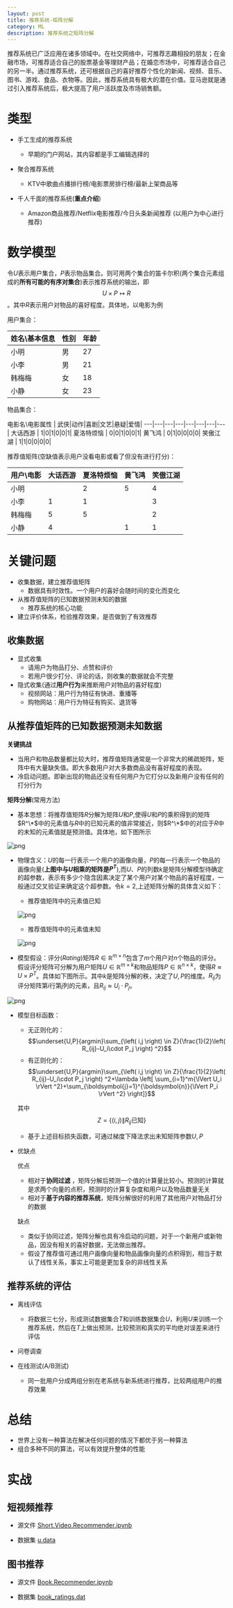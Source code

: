 ```yaml
---
layout: post
title: 推荐系统-矩阵分解
category: ML
description: 推荐系统之矩阵分解
---
```


推荐系统已广泛应用在诸多领域中。在社交网络中，可推荐志趣相投的朋友；在金融市场，可推荐适合自己的股票基金等理财产品；在婚恋市场中，可推荐适合自己的另一半。通过推荐系统，还可根据自己的喜好推荐个性化的新闻、视频、音乐、图书、游戏、食品、衣物等。因此，推荐系统具有极大的潜在价值。亚马逊就是通过引入推荐系统后，极大提高了用户活跃度及市场销售额。

# 类型
- 手工生成的推荐系统
    - 早期的门户网站，其内容都是手工编辑选择的
    
- 聚合推荐系统
    - KTV中歌曲点播排行榜/电影票房排行榜/最新上架商品等
    
- 千人千面的推荐系统(**重点介绍**)
    - Amazon商品推荐/Netflix电影推荐/今日头条新闻推荐 (以用户为中心进行推荐)

# 数学模型
令$U$表示用户集合，$P$表示物品集合。则可用两个集合的笛卡尔积(两个集合元素组成的**所有可能的有序对集合**)表示推荐系统的输出，即$$U\times P\longmapsto R$$。其中$R$表示用户对物品的喜好程度。具体地，以电影为例

用户集合：

姓名\\基本信息 | 性别|年龄|
---|---|---|
小明 | 男|27|
小李 | 男|21|
韩梅梅 | 女|18|
小静 | 女|23|

物品集合：

电影名\\电影属性 | 武侠|动作|喜剧|文艺|悬疑|爱情|
---|---|---|---|---|---|---|---|
大话西游 | 1|0|1|0|0|1|
夏洛特烦恼 | 0|0|1|0|0|1|
黄飞鸿 | 0|1|0|0|0|0|
笑傲江湖 | 1|1|0|0|0|0|

推荐值矩阵(空缺值表示用户没看电影或看了但没有进行打分)：

用户\\电影 | 大话西游|夏洛特烦恼|黄飞鸿|笑傲江湖
---|---|---|---|---|
小明 | |2|5|4
小李 | 1|1||3
韩梅梅 | 5|5||2
小静 | 4||1|1


# 关键问题
- 收集数据，建立推荐值矩阵
    - 数据具有时效性。一个用户的喜好会随时间的变化而变化
- 从推荐值矩阵的已知数据预测未知的数据
    - 推荐系统的核心功能
- 建立评价体系，检验推荐效果，是否做到了有效推荐

## 收集数据
- 显式收集
    - 请用户为物品打分、点赞和评价
    - 若用户很少打分、评论的话，则收集的数据就会不完整
- 隐式收集(通过**用户行为**来推断用户对物品的喜好程度)
    - 视频网站：用户行为特征有快进、重播等
    - 购物网站：用户行为特征有购买、退货等
    
## 从推荐值矩阵的已知数据预测未知数据
**关键挑战**

- 当用户和物品数量都比较大时，推荐值矩阵通常是一个非常大的稀疏矩阵，矩阵中有大量缺失值。即大多数用户对大多数商品没有喜好程度的表现。
- 冷启动问题。即新出现的物品还没有任何用户为它打分以及新用户没有任何的打分行为

**矩阵分解**(常用方法)
- 基本思想：将推荐值矩阵$R$分解为矩阵$U$和$P$,使得$U$和$P$的乘积得到的矩阵$R^\*$中的元素值与$R$中的已知元素的值非常接近，则$R^\*$中的对应于$R$中的未知的元素值就是预测值。具体地，如下图所示

![png](/assets/images/ml/mf/mf-01.png)

- 物理含义：$U$的每一行表示一个用户的画像向量，$P$的每一行表示一个物品的画像向量(**上图中与$U$相乘的矩阵是$P^T$**),而$U、P$的列数$k$是矩阵分解模型待确定的超参数，表示有多少个隐含因素决定了某个用户对某个物品的喜好程度，一般通过交叉验证来确定这个超参数。令$k=2$,上述矩阵分解的具体含义如下：
    - 推荐值矩阵中的元素值已知

    ![png](/assets/images/ml/mf/mf-02.png)
    
    - 推荐值矩阵中的元素值未知

    ![png](/assets/images/ml/mf/mf-03.png)
    
- 模型假设：评分($Rating$)矩阵$R\in \mathbb{R}^{m\times n}$包含了$m$个用户对$n$个物品的评分。假设评分矩阵可分解为用户矩阵$U\in \mathbb{R}^{m\times k}$和物品矩阵$P\in \mathbb{R}^{n\times k}$，使得$R\approx U\times P^T$。具体如下图所示。其中$k$是矩阵分解的秩，决定了$U,P$的维度。$R_{ij}$为评分矩阵第$i$行第$j$列的元素，且$R_{ij}\approx U_i\cdot P_j$。

![png](/assets/images/ml/mf/mf-04.png)

- 模型目标函数：
    - 无正则化的：$$\underset{U,P}{argmin}\sum_{\left( i,j \right) \in Z}{\frac{1}{2}\left( R_{ij}-U_i\cdot P_j \right) ^2}$$
    - 有正则化的：$$\underset{U,P}{argmin}\sum_{\left( i,j \right) \in Z}{\frac{1}{2}\left( R_{ij}-U_i\cdot P_j \right) ^2+\lambda \left[ \sum_{i=1}^m{\lVert U_i \rVert ^2}+\sum_{\boldsymbol{j}=1}^{\boldsymbol{n}}{\lVert P_i \rVert ^2} \right]}$$
    
    其中$$Z=\left\{ \left( i,j \right) \left\| R_{ij}\text{已知} \right. \right\}$$
    
    - 基于上述目标损失函数，可通过梯度下降法求出未知矩阵参数$U,P$

- 优缺点

    优点
    - 相对于**协同过滤** ，矩阵分解后预测一个值的计算量比较小。预测的计算就是求两个向量的点积，预测时的计算复杂度和用户以及物品数量无关
    - 相对于**基于内容的推荐系统**，矩阵分解很好的利用了其他用户对物品打分的数据
    
    缺点
    - 类似于协同过滤，矩阵分解也具有冷启动的问题，对于一个新用户或新物品，因没有相关的喜好数据，无法做出推荐。
    - 假设了推荐值可通过用户画像向量和物品画像向量的点积得到，相当于默认了线性关系，事实上可能是更加复杂的非线性关系
 
## 推荐系统的评估
- 离线评估
    - 将数据三七分，形成测试数据集合$T$和训练数据集合$U$，利用$U$来训练一个推荐系统，然后在$T$上做出预测，比较预测和真实的平均绝对误差来进行评估

- 问卷调查 

- 在线测试(A/B测试)
    - 同一批用户分成两组分别在老系统与新系统进行推荐，比较两组用户的推荐效果

# 总结 
- 世界上没有一种算法在解决任何问题的情况下都优于另一种算法
- 组合多种不同的算法，可以有效提升整体的性能

# 实战

## 短视频推荐

- 源文件 [Short.Video.Recommender.ipynb](https://github.com/carlos9310/carlos9310.github.io/tree/master/assets/source/Short.Video.Recommender.ipynb)

- 数据集 [u.data](https://github.com/carlos9310/carlos9310.github.io/tree/master/assets/data/mf/u.data)


## 图书推荐

- 源文件 [Book.Recommender.ipynb](https://github.com/carlos9310/carlos9310.github.io/tree/master/assets/source/Book.Recommender.ipynb)

- 数据集 [book_ratings.dat](https://github.com/carlos9310/carlos9310.github.io/tree/master/assets/data/mf/book_ratings.dat)